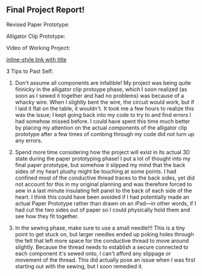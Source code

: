 ## Final Project Report!

Revised Paper Prototype:

Alligator Clip Prototype: 

Video of Working Project: 

[inline-style link with title]([https://www.google.com](https://drive.google.com/file/d/1TyaArbwL5lOz7yWAmajtaeBXcJFralJC/view?usp=sharing) "found here!")

3 Tips to Past Self:
1. Don't assume all components are infallible! My project was being quite finnicky in the alligator clip protoype phase, which I soon realized (as soon as I sewed it together and had no problems) was because of a whacky wire. When I slightly bent the wire, the circuit would work, but if I laid it flat on the table, it wouldn't. It took me a few hours to realize this was the issue; I kept going back into my code to try to and find errors I had somehow missed before. I could have spent this time much better by placing my attention on the actual components of the alligator clip prototype after a few times of combing through my code did not turn up any errors. 

2. Spend more time considering how the project will exist in its actual 3D state during the paper prototyping phase! I put a lot of thought into my final paper prototype, but somehow it slipped my mind that the back sides of my heart plushy might be touching at some points. I had confined most of the conductive thread traces to the back sides, yet did not account for this in my original planning and was therefore forced to sew in a last minute insulating felt panel to the back of each side of the heart. I think this could have been avoided if I had potentially made an actual Paper Prototype rather than drawn on an iPad—in other words, if I had cut the two sides out of paper so I could physically hold them and see how they fit together.

3. In the sewing phase, make sure to use a small needle!!! This is a tiny point to get stuck on, but larger needles ended up poking holes through the felt that left more space for the conductive thread to move around slightly. Because the thread needs to establish a secure connected to each component it's sewed onto, I can't afford any slippage or movement of the thread. This did actually pose an issue when I was first starting out with the sewing, but I soon remedied it. 
